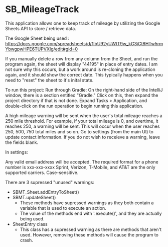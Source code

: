 # SB_MileageTrack

This application allows one to keep track of mileage by utilizing the Google Sheets API to store / retrieve data.

The Google Sheet being used : https://docs.google.com/spreadsheets/d/1IbU92yUWtT9w_kG3iCt8HTw5rmYbwgpwHPE6TUPVXIg/edit#gid=0

If you manually delete a row from any column from the Sheet, and run the program again, the sheet will display "44195" in place 
of entry dates. I am not sure why this occurs, but a work around is re-cloning the application again, and it should show the correct 
date. This typically happens when you need to "reset" the sheet to it's inital state.

To run this project: Run through Gradle: On the right-hand side of the IntelliJ window, there is a section entitled "Gradle."
Click on this, then expand the project directory if that is not done. 
Expand Tasks > Application, and double-click on the run operation to begin running this application.

A high mileage warning will be sent when the user's total mileage reaches a 250 mile threshold. For example, if your total mileage 
is 0, and overtime, it reaches 250, a warning will be sent. This will occur when the user reaches 250, 500, 750 total miles and so on.
Go to settings (from the main UI) to update contact information. If you do not wish to receieve a warning, leave the fields blank.

In settings:

  Any valid email address will be accepted. 
  The required format for a phone number is xxx-xxx-xxxx
  Sprint, Verizon, T-Mobile, and AT&T are the only supported carriers. Case-sensitive.

There are 3 supressed "unused" warnings:

  - SBMT_Sheet.addEntryToSheet()
  - SBMT.updateSheet()
    - These methods have supressed warnings as they both contain a variable that is used to execute an action. 
    - The value of the methods end with '.execute()', and they are actually being used.
  - SheetEntry class
    - This class has a supressed warning as there are methods that aren't used. However, removing these methods will cause the program to crash.
